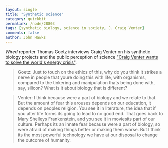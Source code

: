```yaml
---
layout: single 
title: "Synthetic science" 
category: quickbit
permalink: /node/28803
tags: [synthetic biology, science in society, J. Craig Venter] 
comments: false 
author: John Hawks 
---
```


<em>Wired</em> reporter Thomas Goetz interviews Craig Venter on his synthetic biology projects and the public perception of science <a href="http://www.wired.com/wiredscience/2012/05/mf_venter/all/1">"Craig Venter wants to solve the world's energy crisis"</a>.

<blockquote>Goetz: Just to touch on the ethics of this, why do you think it strikes a nerve in people that youre doing this with life, with organisms, compared to the tinkering and manipulation thats being done with, say, silicon? What is it about biology that is different?</blockquote>

<blockquote>Venter: I think because were a part of biology and we relate to that. But the amount of fear this arouses depends on our education, it depends on peoples religion. You see it in literature, the idea that if you alter life forms its going to lead to no good end. That goes back to Mary Shelleys Frankenstein, and you see it in moviesits part of our culture. Perhaps its an innate fear because were a part of biology, so were afraid of making things better or making them worse. But I think its the most powerful technology we have at our disposal to change the outcome of humanity.</blockquote>

